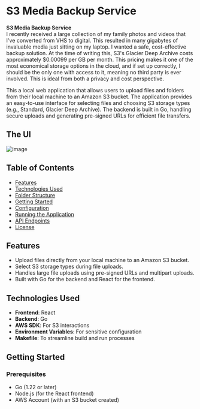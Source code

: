 # S3 Media Backup Service

**S3 Media Backup Service**  
I recently received a large collection of my family photos and videos that I've converted from VHS to digital. This resulted in many gigabytes of invaluable media just sitting on my laptop. I wanted a safe, cost-effective backup solution. At the time of writing this, S3's Glacier Deep Archive costs approximately $0.00099 per GB per month. This pricing makes it one of the most economical storage options in the cloud, and if set up correctly, I should be the only one with access to it, meaning no third party is ever involved. This is ideal from both a privacy and cost perspective.

This a local web application that allows users to upload files and folders from their local machine to an Amazon S3 bucket. The application provides an easy-to-use interface for selecting files and choosing S3 storage types (e.g., Standard, Glacier Deep Archive). The backend is built in Go, handling secure uploads and generating pre-signed URLs for efficient file transfers.

## The UI
![image](https://github.com/user-attachments/assets/de910daa-79fc-483b-a34b-f3cf48532d98)


## Table of Contents

- [Features](#features)
- [Technologies Used](#technologies-used)
- [Folder Structure](#folder-structure)
- [Getting Started](#getting-started)
- [Configuration](#configuration)
- [Running the Application](#running-the-application)
- [API Endpoints](#api-endpoints)
- [License](#license)

## Features

- Upload files directly from your local machine to an Amazon S3 bucket.
- Select S3 storage types during file uploads.
- Handles large file uploads using pre-signed URLs and multipart uploads.
- Built with Go for the backend and React for the frontend.

## Technologies Used

- **Frontend**: React
- **Backend**: Go
- **AWS SDK**: For S3 interactions
- **Environment Variables**: For sensitive configuration
- **Makefile**: To streamline build and run processes

## Getting Started

### Prerequisites

- Go (1.22 or later)
- Node.js (for the React frontend)
- AWS Account (with an S3 bucket created)
